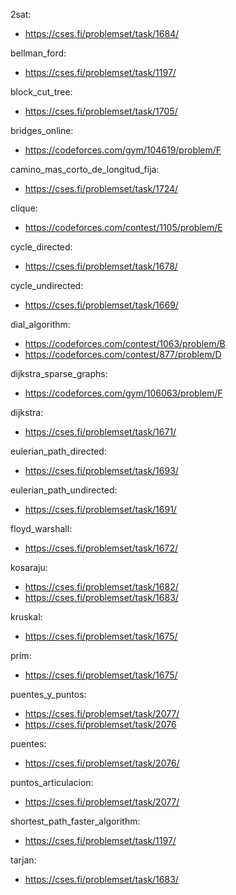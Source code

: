 2sat:
- https://cses.fi/problemset/task/1684/

bellman_ford:
- https://cses.fi/problemset/task/1197/

block_cut_tree:
- https://cses.fi/problemset/task/1705/

bridges_online:
- https://codeforces.com/gym/104619/problem/F

camino_mas_corto_de_longitud_fija:
- https://cses.fi/problemset/task/1724/

clique:
- https://codeforces.com/contest/1105/problem/E

cycle_directed:
- https://cses.fi/problemset/task/1678/

cycle_undirected:
- https://cses.fi/problemset/task/1669/

dial_algorithm:
- https://codeforces.com/contest/1063/problem/B
- https://codeforces.com/contest/877/problem/D

dijkstra_sparse_graphs:
- https://codeforces.com/gym/106063/problem/F

dijkstra:
- https://cses.fi/problemset/task/1671/

eulerian_path_directed:
- https://cses.fi/problemset/task/1693/

eulerian_path_undirected:
- https://cses.fi/problemset/task/1691/

floyd_warshall:
- https://cses.fi/problemset/task/1672/

kosaraju:
- https://cses.fi/problemset/task/1682/
- https://cses.fi/problemset/task/1683/

kruskal:
- https://cses.fi/problemset/task/1675/

prim:
- https://cses.fi/problemset/task/1675/

puentes_y_puntos:
- https://cses.fi/problemset/task/2077/
- https://cses.fi/problemset/task/2076

puentes:
- https://cses.fi/problemset/task/2076/

puntos_articulacion:
- https://cses.fi/problemset/task/2077/

shortest_path_faster_algorithm:
- https://cses.fi/problemset/task/1197/

tarjan:
- https://cses.fi/problemset/task/1683/
